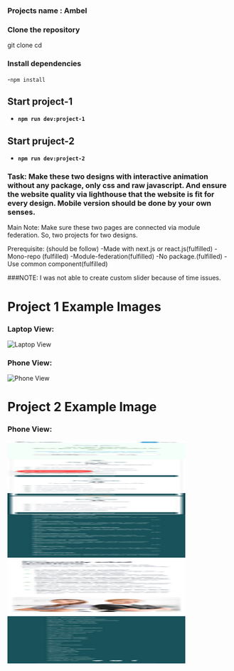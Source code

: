 
### Projects name : Ambel

### Clone the repository
git clone <repository-url>
cd <repository-folder>

### Install dependencies
-`npm install`

## Start project-1
- **`npm run dev:project-1`**
## Start pruject-2
- **`npm run dev:project-2`**

### Task: Make these two designs with interactive animation without any package, only css and raw javascript. And ensure the website quality via lighthouse that the website is fit for every design. Mobile version should be done by your own senses. 

Main Note: Make sure these two pages are connected via module federation. So, two projects for two designs.

Prerequisite: (should be follow)
	-Made with next.js or react.js(fulfilled)
	-Mono-repo (fulfilled)
	-Module-federation(fulfilled)
	-No package.(fulfilled)
	-Use common component(fulfilled)

 ###NOTE: I was not able to create custom slider because of time issues.


# Project 1 Example Images

### Laptop View:
<img src="./projects/shared/assets/example/laptopView.png" alt="Laptop View" width="600" height="500">

### Phone View:
<img src="./projects/shared/assets/example/phoneView-1.png" alt="Phone View" width="400" height="500">


# Project 2 Example Image

### Phone View:
<img src="./projects/shared/assets/example/phoneView-2.png" alt="Phone View" width="400" height="500">












